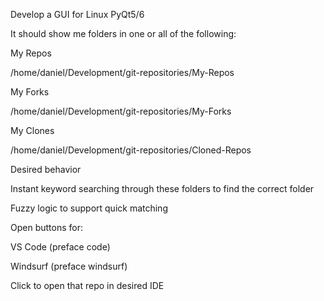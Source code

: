 Develop a GUI for Linux PyQt5/6

It should show me folders in one or all of the following:

My Repos

/home/daniel/Development/git-repositories/My-Repos

My Forks

/home/daniel/Development/git-repositories/My-Forks

My Clones

/home/daniel/Development/git-repositories/Cloned-Repos

Desired behavior

Instant keyword searching through these folders to find the correct folder

Fuzzy logic to support quick matching

Open buttons for:

VS Code (preface code)

Windsurf (preface windsurf)

Click to open that repo in desired IDE